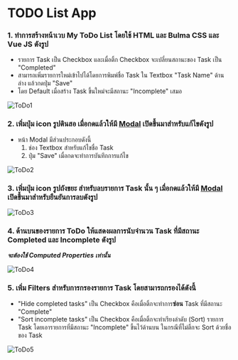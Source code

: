 # TODO List App

### 1. ทำการสร้างหน้าเวบ My ToDo List โดยใช้ HTML และ Bulma CSS และ Vue JS ดังรูป
- รายการ Task เป็น Checkbox และเมื่อติ้ก Checkbox จะเปลี่ยนสถานะของ Task เป็น "Completed"
- สามารถเพิ่มรายการใหม่เข้าไปได้โดยการพิมพ์ชื่อ Task ใน Textbox "Task Name" ด้านล่าง แล้วกดปุ่ม "Save"
- โดย Default เมื่อสร้าง Task ขึ้นใหม่จะมีสถานะ "Incomplete" เสมอ

![ToDo1](https://github.com/bundit-it/MINI-PROJECT/blob/main/todo1.png)

### 2. เพิ่มปุ่ม icon รูปดินสอ เมื่อกดแล้วให้มี [Modal](https://bulma.io/documentation/components/modal/) เปิดขึ้นมาสำหรับแก้ไขดังรูป
- หน้า Modal มีส่วนประกอบดังนี้
  1. ช่อง Textbox สำหรับแก้ไขชื่อ Task
  2. ปุ่ม "Save" เมื่อกดจะทำการบันทึกการแก้ไข

![ToDo2](https://github.com/bundit-it/MINI-PROJECT/blob/main/todo2.png)

### 3. เพิ่มปุ่ม icon รูปถังขยะ สำหรับลบรายการ Task นั้น ๆ เมื่อกดแล้วให้มี [Modal](https://bulma.io/documentation/components/modal/) เปิดขึ้นมาสำหรับยืนยันการลบดังรูป

![ToDo3](https://github.com/bundit-it/MINI-PROJECT/blob/main/todo3.png)

### 4. ด้านบนของรายการ ToDo ให้แสดงผลการนับจำนวน Task ที่มีสถานะ Completed และ Incomplete ดังรูป
***จะต้องใช้ Computed Properties เท่านั้น***

![ToDo4](https://github.com/bundit-it/MINI-PROJECT/blob/main/todo4.png)

### 5. เพิ่ม Filters สำหรับการกรองรายการ Task โดยสามารถกรองได้ดังนี้
- "Hide completed tasks" เป็น Checkbox คือเมื่อติ้กจะทำการ**ซ่อน** Task ที่มีสถานะ "Complete"
- "Sort incomplete tasks" เป็น Checkbox คือเมื่อติ้กจะทำเรียงลำดับ (Sort) รายการ Task โดยเอารายการที่มีสถานะ "Incomplete" ขึ้นไว้ด้านบน ในกรณีที่ไม่ติ้กจะ Sort ด้วยชื่อของ Task

![ToDo5](https://github.com/bundit-it/MINI-PROJECT/blob/main/todo5.png)
